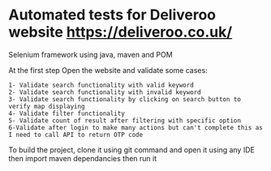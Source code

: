 # Automated tests for Deliveroo website https://deliveroo.co.uk/

Selenium framework using java, maven and POM

At the first step Open the website and validate some cases:
```
1- Validate search functionality with valid keyword
2- Validate search functionality with invalid keyword
3- Validate search functionality by clicking on search button to verify map displaying 
4- Validate filter functionality 
5- Validate count of result after filtering with specific option 
6-Validate after login to make many actions but can't complete this as I need to call API to return OTP code 
```

To build the project, clone it using git command and open it using any IDE then import maven dependancies then run it 

